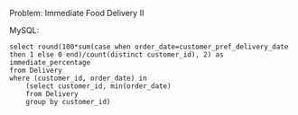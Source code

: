 Problem: Immediate Food Delivery II

MySQL:

```
select round(100*sum(case when order_date=customer_pref_delivery_date then 1 else 0 end)/count(distinct customer_id), 2) as immediate_percentage 
from Delivery
where (customer_id, order_date) in 
    (select customer_id, min(order_date)
    from Delivery
    group by customer_id)

```
